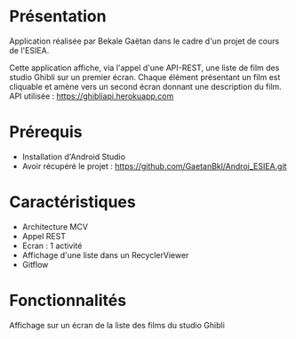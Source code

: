 # Présentation
Application réalisée par Bekale Gaëtan dans le cadre d'un projet de cours de l'ESIEA. 

Cette application affiche, via l'appel d'une API-REST, une liste de film des studio Ghibli sur un premier écran.
Chaque élément présentant un film est cliquable et amène vers un second écran donnant une description du film.
API utilisée : https://ghibliapi.herokuapp.com

# Prérequis
- Installation d'Android Studio
- Avoir récupéré le projet :
https://github.com/GaetanBkl/Androi_ESIEA.git

# Caractéristiques
- Architecture MCV
- Appel REST
- Ecran : 1 activité
- Affichage d'une liste dans un RecyclerViewer
- Gitflow

# Fonctionnalités

Affichage sur un écran de la liste des films du studio Ghibli
